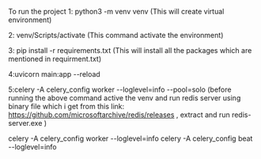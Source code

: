 To run the project
1: python3 -m venv venv
(This will create virtual environment)

2: venv/Scripts/activate
(This command activate the environment)

3: pip install -r requirements.txt
(This will install all the packages which are mentioned in requirment.txt)

4:uvicorn main:app --reload

5:celery -A celery_config worker --loglevel=info --pool=solo
(before running the above command active the venv and run redis server using binary file which i get from this link: https://github.com/microsoftarchive/redis/releases , extract and run redis-server.exe )

celery -A celery_config worker --loglevel=info
celery -A celery_config beat --loglevel=info
